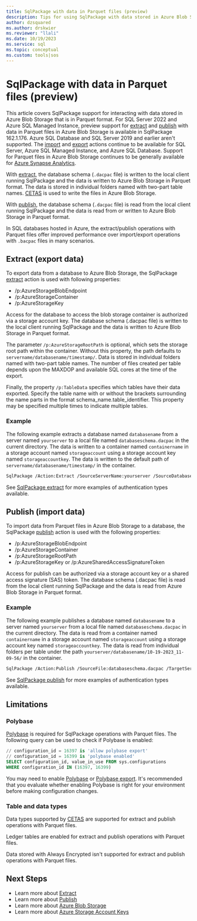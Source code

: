 ```yaml
---
title: SqlPackage with data in Parquet files (preview)
description: Tips for using SqlPackage with data stored in Azure Blob Storage
author: dzsquared
ms.author: drskwier
ms.reviewer: "llali"
ms.date: 10/19/2023
ms.service: sql
ms.topic: conceptual
ms.custom: tools|sos
---
```


# SqlPackage with data in Parquet files (preview)

This article covers SqlPackage support for interacting with data stored in Azure Blob Storage that is in Parquet format. For SQL Server 2022 and Azure SQL Managed Instance, preview support for [extract](#extract-export-data) and [publish](#publish-import-data) with data in Parquet files in Azure Blob Storage is available in SqlPackage 162.1.176. Azure SQL Database and SQL Server 2019 and earlier aren't supported. The [import](sqlpackage-import.md) and [export](sqlpackage-export.md) actions continue to be available for SQL Server, Azure SQL Managed Instance, and Azure SQL Database. Support for Parquet files in Azure Blob Storage continues to be generally available for [Azure Synapse Analytics](sqlpackage-for-azure-synapse-analytics.md).

With [extract](#extract-export-data), the database schema (`.dacpac` file) is written to the local client running SqlPackage and the data is written to Azure Blob Storage in Parquet format. The data is stored in individual folders named with two-part table names. [CETAS](/sql/t-sql/statements/create-external-table-as-select-transact-sql) is used to write the files in Azure Blob Storage.

With [publish](#publish-import-data), the database schema (`.dacpac` file) is read from the local client running SqlPackage and the data is read from or written to Azure Blob Storage in Parquet format.

In SQL databases hosted in Azure, the extract/publish operations with Parquet files offer improved performance over import/export operations with `.bacpac` files in many scenarios.


## Extract (export data)
To export data from a database to Azure Blob Storage, the SqlPackage [extract](sqlpackage-extract.md) action is used with following properties:
- /p:AzureStorageBlobEndpoint
- /p:AzureStorageContainer
- /p:AzureStorageKey

Access for the database to access the blob storage container is authorized via a storage account key. The database schema (.dacpac file) is written to the local client running SqlPackage and the data is written to Azure Blob Storage in Parquet format.

The parameter `/p:AzureStorageRootPath` is optional, which sets the storage root path within the container. Without this property, the path defaults to `servername/databasename/timestamp/`. Data is stored in individual folders named with two-part table names. The number of files created per table depends upon the MAXDOP and available SQL cores at the time of the export.

Finally, the property `/p:TableData` specifies which tables have their data exported. Specify the table name with or without the brackets surrounding the name parts in the format schema_name.table_identifier. This property may be specified multiple times to indicate multiple tables.

### Example

The following example extracts a database named `databasename` from a server named `yourserver` to a local file named `databaseschema.dacpac` in the current directory. The data is written to a container named `containername` in a storage account named `storageaccount` using a storage account key named `storageaccountkey`. The data is written to the default path of `servername/databasename/timestamp/` in the container.

```bash
SqlPackage /Action:Extract /SourceServerName:yourserver /SourceDatabaseName:databasename /TargetFile:databaseschema.dacpac /p:AzureStorageBlobEndpoint=https://storageaccount.blob.core.windows.net /p:AzureStorageContainer=containername /p:AzureStorageKey=storageaccountkey
```

See [SqlPackage extract](sqlpackage-extract.md#examples) for more examples of authentication types available.

## Publish (import data)

To import data from Parquet files in Azure Blob Storage to a database, the SqlPackage [publish](sqlpackage-publish.md) action is used with the following properties:
- /p:AzureStorageBlobEndpoint
- /p:AzureStorageContainer
- /p:AzureStorageRootPath
- /p:AzureStorageKey or /p:AzureSharedAccessSignatureToken

Access for publish can be authorized via a storage account key or a shared access signature (SAS) token. The database schema (.dacpac file) is read from the local client running SqlPackage and the data is read from Azure Blob Storage in Parquet format.

### Example

The following example publishes a database named `databasename` to a server named `yourserver` from a local file named `databaseschema.dacpac` in the current directory. The data is read from a container named `containername` in a storage account named `storageaccount` using a storage account key named `storageaccountkey`. The data is read from individual folders per table under the path `yourserver/databasename/10-19-2023_11-09-56/` in the container.

```bash
SqlPackage /Action:Publish /SourceFile:databaseschema.dacpac /TargetServerName:yourserver /TargetDatabaseName:databasename /p:AzureStorageBlobEndpoint=https://storageaccount.blob.core.windows.net /p:AzureStorageContainer=containername  /p:AzureStorageKey=storageaccountkey /p:AzureStorageRootPath="yourserver/databasename/10-19-2023_11-09-56/"
```

See [SqlPackage publish](sqlpackage-publish.md#examples) for more examples of authentication types available.


## Limitations

### Polybase

[Polybase](/sql/relational-databases/polybase/polybase-guide) is required for SqlPackage operations with Parquet files. The following query can be used to check if Polybase is enabled:

```sql
// configuration_id = 16397 is 'allow polybase export'
// configuration_id = 16399 is 'polybase enabled'
SELECT configuration_id, value_in_use FROM sys.configurations
WHERE configuration_id IN (16397, 16399)
```

You may need to enable [Polybase](/sql/relational-databases/polybase/polybase-installation) or [Polybase export](/sql/database-engine/configure-windows/allow-polybase-export). It's recommended that you evaluate whether enabling Polybase is right for your environment before making configuration changes.

### Table and data types

Data types supported by [CETAS](/sql/t-sql/statements/create-external-table-as-select-transact-sql#supported-data-types) are supported for extract and publish operations with Parquet files.

Ledger tables are enabled for extract and publish operations with Parquet files.

Data stored with Always Encrypted isn't supported for extract and publish operations with Parquet files.


## Next Steps
- Learn more about [Extract](sqlpackage-extract.md)
- Learn more about [Publish](sqlpackage-publish.md)
- Learn more about [Azure Blob Storage](/azure/storage/blobs/storage-blobs-introduction)
- Learn more about [Azure Storage Account Keys](/azure/storage/common/storage-account-keys-manage)